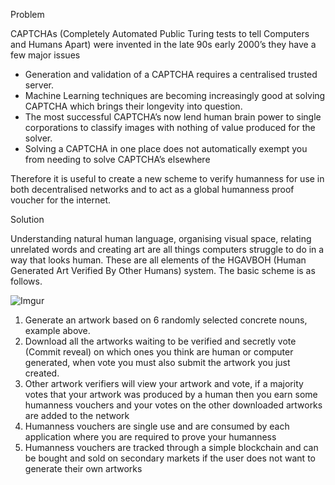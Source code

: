 Problem 

CAPTCHAs (Completely Automated Public Turing tests to tell Computers and Humans Apart) were invented in the late 90s early 2000’s they have a few major issues 

- Generation and validation of a CAPTCHA requires a centralised trusted server.
- Machine Learning techniques are becoming increasingly good at solving CAPTCHA which brings their longevity into question.
- The most successful CAPTCHA’s now lend human brain power to single corporations to classify images with nothing of value produced for the solver.
- Solving a CAPTCHA in one place does not automatically exempt you from needing to solve CAPTCHA’s elsewhere

Therefore it is useful to create a new scheme to verify humanness for use in both decentralised networks and to act as a global humanness proof voucher for the internet. 

Solution

Understanding natural human language, organising visual space, relating unrelated words and creating art are all things computers struggle to do in a way that looks human. These are all elements of the HGAVBOH (Human Generated Art Verified By Other Humans) system. The basic scheme is as follows. 

![Imgur](https://i.imgur.com/hGwP7Cv.png)

1. Generate an artwork based on 6 randomly selected concrete nouns, example above.
2. Download all the artworks waiting to be verified and secretly vote (Commit reveal) on which ones you think are human or computer generated, when vote you must also submit the artwork you just created.
3. Other artwork verifiers will view your artwork and vote, if a majority votes that your artwork was produced by a human then you earn some humanness vouchers and your votes on the other downloaded artworks are added to the network
4. Humanness vouchers are single use and are consumed by each application where you are required to prove your humanness
5. Humanness vouchers are tracked through a simple blockchain and can be bought and sold on secondary markets if the user does not want to generate their own artworks
